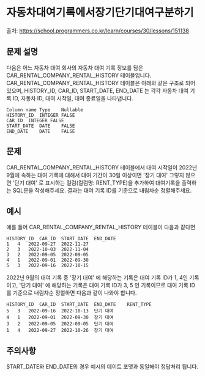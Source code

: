 # 자동차대여기록에서장기단기대여구분하기

출처: https://school.programmers.co.kr/learn/courses/30/lessons/151138

## 문제 설명

다음은 어느 자동차 대여 회사의 자동차 대여 기록 정보를 담은 CAR_RENTAL_COMPANY_RENTAL_HISTORY 테이블입니다. CAR_RENTAL_COMPANY_RENTAL_HISTORY 테이블은 아래와 같은 구조로 되어있으며, HISTORY_ID, CAR_ID, START_DATE, END_DATE 는 각각 자동차 대여 기록 ID, 자동차 ID, 대여 시작일, 대여 종료일을 나타냅니다.

```
Column name	Type	Nullable
HISTORY_ID	INTEGER	FALSE
CAR_ID	INTEGER	FALSE
START_DATE	DATE	FALSE
END_DATE	DATE	FALSE
```

## 문제

CAR_RENTAL_COMPANY_RENTAL_HISTORY 테이블에서 대여 시작일이 2022년 9월에 속하는 대여 기록에 대해서 대여 기간이 30일 이상이면 '장기 대여' 그렇지 않으면 '단기 대여' 로 표시하는 컬럼(컬럼명: RENT_TYPE)을 추가하여 대여기록을 출력하는 SQL문을 작성해주세요. 결과는 대여 기록 ID를 기준으로 내림차순 정렬해주세요.

## 예시

예를 들어 CAR_RENTAL_COMPANY_RENTAL_HISTORY 테이블이 다음과 같다면

```
HISTORY_ID	CAR_ID	START_DATE	END_DATE
1	4	2022-09-27	2022-11-27
2	3	2022-10-03	2022-11-04
3	2	2022-09-05	2022-09-05
4	1	2022-09-01	2022-09-30
5	3	2022-09-16	2022-10-15
```

2022년 9월의 대여 기록 중 '장기 대여' 에 해당하는 기록은 대여 기록 ID가 1, 4인 기록이고, '단기 대여' 에 해당하는 기록은 대여 기록 ID가 3, 5 인 기록이므로 대여 기록 ID를 기준으로 내림차순 정렬하면 다음과 같이 나와야 합니다.

```
HISTORY_ID	CAR_ID	START_DATE	END_DATE	RENT_TYPE
5	3	2022-09-16	2022-10-13	단기 대여
4	1	2022-09-01	2022-09-30	장기 대여
3	2	2022-09-05	2022-09-05	단기 대여
1	4	2022-09-27	2022-10-26	장기 대여
```

## 주의사항

START_DATE와 END_DATE의 경우 예시의 데이트 포맷과 동일해야 정답처리 됩니다.
